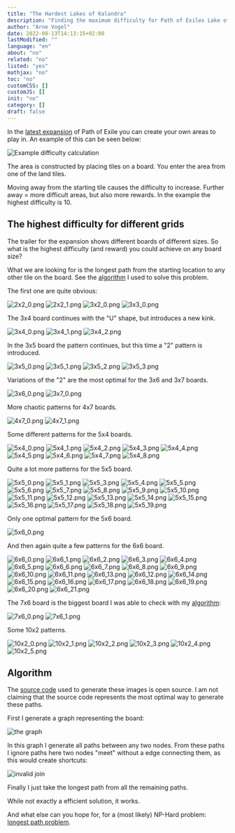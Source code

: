 ```yaml
---
title: "The Hardest Lakes of Kalandra"
description: "Finding the maximum difficulty for Path of Exiles Lake of Kalandra expansion"
author: "Arne Vogel"
date: 2022-08-13T14:13:15+02:00
lastModified: ""
language: "en"
about: "no"
related: "no"
listed: "yes"
mathjax: "no"
toc: "no"
customCSS: []
customJS: []
init: "no"
category: []
draft: false
---
```


In the [latest expansion](https://www.pathofexile.com/kalandra) of Path of Exile you can create your own areas to play in.
An example of this can be seen below:

![Example difficulty calculation](/images/the-hardest-lakes-of-kalandra/difficulty.png)

The area is constructed by placing tiles on a board.
You enter the area from one of the land tiles.

Moving away from the starting tile causes the difficulty to increase.
Further away = more difficult areas, but also more rewards.
In the example the highest difficulty is 10.

## The highest difficulty for different grids
The trailer for the expansion shows different boards of different sizes.
So what is the highest difficulty (and reward) you could achieve on any board size?

What we are looking for is the longest path from the starting location to any other tile on the board.
See the [algorithm](#algorithm) I used to solve this problem.

The first one are quite obvious:

![2x2_0.png](/images/the-hardest-lakes-of-kalandra/2x2_0.png)
![2x2_1.png](/images/the-hardest-lakes-of-kalandra/2x2_1.png)
![3x2_0.png](/images/the-hardest-lakes-of-kalandra/3x2_0.png)
![3x3_0.png](/images/the-hardest-lakes-of-kalandra/3x3_0.png)

The 3x4 board continues with the "U" shape, but introduces a new kink.

![3x4_0.png](/images/the-hardest-lakes-of-kalandra/3x4_0.png)
![3x4_1.png](/images/the-hardest-lakes-of-kalandra/3x4_1.png)
![3x4_2.png](/images/the-hardest-lakes-of-kalandra/3x4_2.png)

In the 3x5 board the pattern continues, but this time a "2" pattern is introduced.

![3x5_0.png](/images/the-hardest-lakes-of-kalandra/3x5_0.png)
![3x5_1.png](/images/the-hardest-lakes-of-kalandra/3x5_1.png)
![3x5_2.png](/images/the-hardest-lakes-of-kalandra/3x5_2.png)
![3x5_3.png](/images/the-hardest-lakes-of-kalandra/3x5_3.png)

Variations of the "2" are the most optimal for the 3x6 and 3x7 boards.

![3x6_0.png](/images/the-hardest-lakes-of-kalandra/3x6_0.png)
![3x7_0.png](/images/the-hardest-lakes-of-kalandra/3x7_0.png)

More chaotic patterns for 4x7 boards.

![4x7_0.png](/images/the-hardest-lakes-of-kalandra/4x7_0.png)
![4x7_1.png](/images/the-hardest-lakes-of-kalandra/4x7_1.png)

Some different patterns for the 5x4 boards.

![5x4_0.png](/images/the-hardest-lakes-of-kalandra/5x4_0.png)
![5x4_1.png](/images/the-hardest-lakes-of-kalandra/5x4_1.png)
![5x4_2.png](/images/the-hardest-lakes-of-kalandra/5x4_2.png)
![5x4_3.png](/images/the-hardest-lakes-of-kalandra/5x4_3.png)
![5x4_4.png](/images/the-hardest-lakes-of-kalandra/5x4_4.png)
![5x4_5.png](/images/the-hardest-lakes-of-kalandra/5x4_5.png)
![5x4_6.png](/images/the-hardest-lakes-of-kalandra/5x4_6.png)
![5x4_7.png](/images/the-hardest-lakes-of-kalandra/5x4_7.png)
![5x4_8.png](/images/the-hardest-lakes-of-kalandra/5x4_8.png)

Quite a lot more patterns for the 5x5 board.

![5x5_0.png](/images/the-hardest-lakes-of-kalandra/5x5_0.png)
![5x5_1.png](/images/the-hardest-lakes-of-kalandra/5x5_1.png)
![5x5_3.png](/images/the-hardest-lakes-of-kalandra/5x5_3.png)
![5x5_4.png](/images/the-hardest-lakes-of-kalandra/5x5_4.png)
![5x5_5.png](/images/the-hardest-lakes-of-kalandra/5x5_5.png)
![5x5_6.png](/images/the-hardest-lakes-of-kalandra/5x5_6.png)
![5x5_7.png](/images/the-hardest-lakes-of-kalandra/5x5_7.png)
![5x5_8.png](/images/the-hardest-lakes-of-kalandra/5x5_8.png)
![5x5_9.png](/images/the-hardest-lakes-of-kalandra/5x5_9.png)
![5x5_10.png](/images/the-hardest-lakes-of-kalandra/5x5_10.png)
![5x5_11.png](/images/the-hardest-lakes-of-kalandra/5x5_11.png)
![5x5_12.png](/images/the-hardest-lakes-of-kalandra/5x5_12.png)
![5x5_13.png](/images/the-hardest-lakes-of-kalandra/5x5_13.png)
![5x5_14.png](/images/the-hardest-lakes-of-kalandra/5x5_14.png)
![5x5_15.png](/images/the-hardest-lakes-of-kalandra/5x5_15.png)
![5x5_16.png](/images/the-hardest-lakes-of-kalandra/5x5_16.png)
![5x5_17.png](/images/the-hardest-lakes-of-kalandra/5x5_17.png)
![5x5_18.png](/images/the-hardest-lakes-of-kalandra/5x5_18.png)
![5x5_19.png](/images/the-hardest-lakes-of-kalandra/5x5_19.png)

Only one optimal pattern for the 5x6 board.

![5x6_0.png](/images/the-hardest-lakes-of-kalandra/5x6_0.png)

And then again quite a few patterns for the 6x6 board.

![6x6_0.png](/images/the-hardest-lakes-of-kalandra/6x6_0.png)
![6x6_1.png](/images/the-hardest-lakes-of-kalandra/6x6_1.png)
![6x6_2.png](/images/the-hardest-lakes-of-kalandra/6x6_2.png)
![6x6_3.png](/images/the-hardest-lakes-of-kalandra/6x6_3.png)
![6x6_4.png](/images/the-hardest-lakes-of-kalandra/6x6_4.png)
![6x6_5.png](/images/the-hardest-lakes-of-kalandra/6x6_5.png)
![6x6_6.png](/images/the-hardest-lakes-of-kalandra/6x6_6.png)
![6x6_7.png](/images/the-hardest-lakes-of-kalandra/6x6_7.png)
![6x6_8.png](/images/the-hardest-lakes-of-kalandra/6x6_8.png)
![6x6_9.png](/images/the-hardest-lakes-of-kalandra/6x6_9.png)
![6x6_10.png](/images/the-hardest-lakes-of-kalandra/6x6_10.png)
![6x6_11.png](/images/the-hardest-lakes-of-kalandra/6x6_11.png)
![6x6_13.png](/images/the-hardest-lakes-of-kalandra/6x6_13.png)
![6x6_12.png](/images/the-hardest-lakes-of-kalandra/6x6_12.png)
![6x6_14.png](/images/the-hardest-lakes-of-kalandra/6x6_14.png)
![6x6_15.png](/images/the-hardest-lakes-of-kalandra/6x6_15.png)
![6x6_16.png](/images/the-hardest-lakes-of-kalandra/6x6_16.png)
![6x6_17.png](/images/the-hardest-lakes-of-kalandra/6x6_17.png)
![6x6_18.png](/images/the-hardest-lakes-of-kalandra/6x6_18.png)
![6x6_19.png](/images/the-hardest-lakes-of-kalandra/6x6_19.png)
![6x6_20.png](/images/the-hardest-lakes-of-kalandra/6x6_20.png)
![6x6_21.png](/images/the-hardest-lakes-of-kalandra/6x6_21.png)


The 7x6 board is the biggest board I was able to check with my [algorithm](#algorithm):

![7x6_0.png](/images/the-hardest-lakes-of-kalandra/7x6_0.png)
![7x6_1.png](/images/the-hardest-lakes-of-kalandra/7x6_1.png)

Some 10x2 patterns.

![10x2_0.png](/images/the-hardest-lakes-of-kalandra/10x2_0.png)
![10x2_1.png](/images/the-hardest-lakes-of-kalandra/10x2_1.png)
![10x2_2.png](/images/the-hardest-lakes-of-kalandra/10x2_2.png)
![10x2_3.png](/images/the-hardest-lakes-of-kalandra/10x2_3.png)
![10x2_4.png](/images/the-hardest-lakes-of-kalandra/10x2_4.png)
![10x2_5.png](/images/the-hardest-lakes-of-kalandra/10x2_5.png)



## Algorithm
The [source code](https://github.com/ArneVogel/lakes-of-kalandra) used to generate these images is open source.
I am not claiming that the source code represents the most optimal way to generate these paths.

First I generate a graph representing the board:

![the graph](/images/the-hardest-lakes-of-kalandra/graph.png)

In this graph I generate all paths between any two nodes.
From these paths I ignore paths here two nodes "meet" without a edge connecting them, as this would create shortcuts:

![invalid join](/images/the-hardest-lakes-of-kalandra/invalid2.png)

Finally I just take the longest path from all the remaining paths.

While not exactly a efficient solution, it works.

And what else can you hope for, for a (most likely) NP-Hard problem: [longest path problem](https://en.wikipedia.org/wiki/Longest_path_problem).
